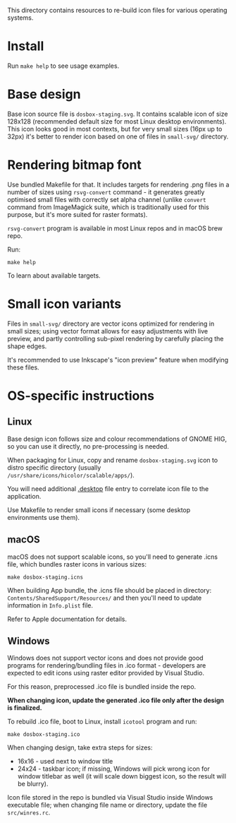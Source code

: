 This directory contains resources to re-build icon files for various operating
systems.

# Install

Run `make help` to see usage examples.

# Base design

Base icon source file is `dosbox-staging.svg`. It contains scalable icon of
size 128x128 (recommended default size for most Linux desktop environments).
This icon looks good in most contexts, but for very small sizes (16px up to
32px) it's better to render icon based on one of files in `small-svg/`
directory.

# Rendering bitmap font

Use bundled Makefile for that.  It includes targets for rendering .png files
in a number of sizes using `rsvg-convert` command - it generates greatly
optimised small files with correctly set alpha channel (unlike `convert`
command from ImageMagick suite, which is traditionally used for this purpose,
but it's more suited for raster formats).

`rsvg-convert` program is available in most Linux repos and in macOS brew repo.

Run:

    make help

To learn about available targets.

# Small icon variants

Files in `small-svg/` directory are vector icons optimized for rendering in
small sizes; using vector format allows for easy adjustments with live
preview, and partly controlling sub-pixel rendering by carefully placing the
shape edges.

It's recommended to use Inkscape's "icon preview" feature when modifying these
files.

# OS-specific instructions

## Linux

Base design icon follows size and colour recommendations of GNOME HIG, so you
can use it directly, no pre-processing is needed.

When packaging for Linux, copy and rename `dosbox-staging.svg` icon to distro
specific directory (usually `/usr/share/icons/hicolor/scalable/apps/`).

You will need additional
[.desktop](https://specifications.freedesktop.org/desktop-entry-spec/latest/)
file entry to correlate icon file to the application.

Use Makefile to render small icons if necessary (some desktop environments use
them).

## macOS

macOS does not support scalable icons, so you'll need to generate .icns
file, which bundles raster icons in various sizes:

    make dosbox-staging.icns

When building App bundle, the .icns file should be placed in directory:
`Contents/SharedSupport/Resources/` and then you'll need to update information
in `Info.plist` file.

Refer to Apple documentation for details.

## Windows

Windows does not support vector icons and does not provide good programs for
rendering/bundling files in .ico format - developers are expected to edit
icons using raster editor provided by Visual Studio.

For this reason, preprocessed .ico file is bundled inside the repo.

**When changing icon, update the generated .ico file only after the design is
finalized.**

To rebuild .ico file, boot to Linux, install `icotool` program and run:

    make dosbox-staging.ico

When changing design, take extra steps for sizes:

- 16x16 - used next to window title
- 24x24 - taskbar icon; if missing, Windows will pick wrong icon for
          window titlebar as well (it will scale down biggest icon, so
          the result will be blurry).

Icon file stored in the repo is bundled via Visual Studio inside Windows
executable file; when changing file name or directory, update the file
`src/winres.rc`.
